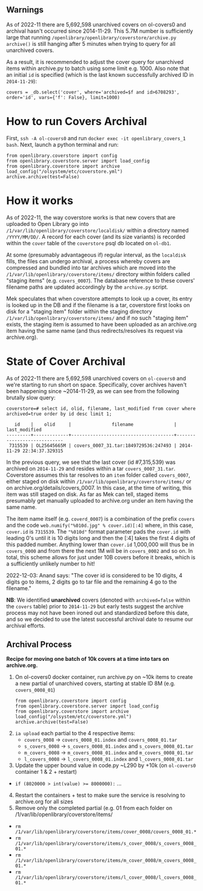 ## Warnings

As of 2022-11 there are 5,692,598 unarchived covers on ol-covers0 and archival hasn't occurred since 2014-11-29. This 5.7M number is sufficiently large that running `/openlibrary/openlibrary/coverstore/archive.py` `archive()` is still hanging after 5 minutes when trying to query for all unarchived covers.

As a result, it is recommended to adjust the cover query for unarchived items within archive.py to batch using some limit e.g. 1000. Also note that an initial `id` is specified (which is the last known successfully archived ID in `2014-11-29`):

```
covers = _db.select('cover', where='archived=$f and id>6708293', order='id', vars={'f': False}, limit=1000)
```

# How to run Covers Archival

First, `ssh -A ol-covers0` and run `docker exec -it openlibrary_covers_1 bash`. Next, launch a python terminal and run:

```
from openlibrary.coverstore import config
from openlibrary.coverstore.server import load_config
from openlibrary.coverstore import archive
load_config("/olsystem/etc/coverstore.yml")
archive.archive(test=False)
```

# How it works

As of 2022-11, the way coverstore works is that new covers that are uploaded to Open Library go into `/1/var/lib/openlibrary/coverstore/localdisk/` within a directory named `/YYYY/MM/DD/`. A record for each cover (and its size variants) is recorded within the `cover` table of the `coverstore` psql db located on `ol-db1`.

At some (presumably advantageous if) regular interval, as the `localdisk` fills, the files can undergo archival, a process whereby covers are compressed and bundled into tar archives which are moved into the `/1/var/lib/openlibrary/coverstore/items/` directory within folders called "staging items" (e.g. `covers_0007`). The database reference to these covers' filename paths are updated accordingly by the `archive.py` script.

Mek speculates that when coverstore attempts to look up a cover, its entry is looked up in the DB and if the filename is a tar, coverstore first looks on disk for a "staging item" folder within the staging directory `/1/var/lib/openlibrary/coverstore/items/` and if no such "staging item" exists, the staging item is assumed to have been uploaded as an archive.org item having the same name (and thus redirects/resolves its request via archive.org).  

# State of Cover Archival

As of 2022-11 there are 5,692,598 unarchived covers on `ol-covers0` and we're starting to run short on space. Specifically, cover archives haven't been happening since ~2014-11-29, as we can see from the following brutally slow query:

```
coverstore=# select id, olid, filename, last_modified from cover where archived=true order by id desc limit 1;

   id    |    olid     |               filename               |       last_modified  
---------+-------------+--------------------------------------+----------------------------
 7315539 | OL25645665M | covers_0007_31.tar:1849729536:247493 | 2014-11-29 22:34:37.329315
```

In the previous query, we see that the last cover (id #7,315,539) was archived on `2014-11-29` and resides within a tar `covers_0007_31.tar`. Coverstore assumes this tar resolves to an `item` folder called `covers_0007`, either staged on disk within `/1/var/lib/openlibrary/coverstore/items/` or on archive.org/details/covers_0007. In this case, at the time of writing, this item was still staged on disk. As far as Mek can tell, staged items presumably get manually uploaded to archive.org under an item having the same name.

The item name itself (e.g. `coverd_0007`) is a combination of the prefix `covers` and the code `web.numify("%010d.jpg" % cover.id)[:4]` where, in this case, `cover.id` is `7315539`. The `"%010d"` format parameter pads the `cover.id` with leading 0's until it is 10 digits long and then the [:4] takes the first 4 digits of this padded number. Anything lower than `cover.id` 1,000,000 will thus be in `covers_0000` and from there the next 1M will be in `covers_0002` and so on. In total, this scheme allows for just under 10B covers before it breaks, which is a sufficiently unlikely number to hit!

2022-12-03: Anand says: "The cover id is considered to be 10 digits, 4 digits go to items, 2 digits go to tar file and the remaining 4 go to the filename."

**NB**: We identified **unarchived** covers (denoted with `archived=false` within the `covers` table) prior to `2014-11-29` but early tests suggest the archive process may not have been ironed out and standardized before this date, and so we decided to use the latest successful archival date to resume our archival efforts.  

## Archival Process

**Recipe for moving one batch of 10k covers at a time into tars on archive.org.**

1. On ol-covers0 docker container, run archive.py on ~10k items to create a new partial of unarchived covers, starting at stable ID 8M (e.g. `covers_0008_01`)
    ```
    from openlibrary.coverstore import config
    from openlibrary.coverstore.server import load_config
    from openlibrary.coverstore import archive
    load_config("/olsystem/etc/coverstore.yml")
    archive.archive(test=False)
    ```
2. `ia upload` each partial to the 4 respective items:
    * `covers_0008` -> `covers_0008_01.index` and `covers_0008_01.tar`
    * `s_covers_0008` -> `s_covers_0008_01.index` and `s_covers_0008_01.tar`
    * `m_covers_0008` -> `m_covers_0008_01.index` and `m_covers_0008_01.tar`
    * `l_covers_0008` -> `l_covers_0008_01.index` and `l_covers_0008_01.tar`
3. Update the upper bound value in code.py ~L290 by +10k (on `ol-covers0` container 1 & 2 + restart)
  * `if (8020000 > int(value) >= 8000000):`  ...
4. Restart the containers + test to make sure the service is resolving to archive.org for all sizes
5. Remove only the completed partial (e.g. 01 from each folder on /1/var/lib/openlibrary/coverstore/items/
  * `rm /1/var/lib/openlibrary/coverstore/items/cover_0008/covers_0008_01.*`
  * `rm /1/var/lib/openlibrary/coverstore/items/s_cover_0008/s_covers_0008_01.*`
  * `rm /1/var/lib/openlibrary/coverstore/items/m_cover_0008/m_covers_0008_01.*`
  * `rm /1/var/lib/openlibrary/coverstore/items/l_cover_0008/l_covers_0008_01.*`
